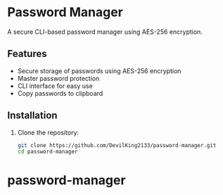 # Password Manager

A secure CLI-based password manager using AES-256 encryption.

## Features

- Secure storage of passwords using AES-256 encryption
- Master password protection
- CLI interface for easy use
- Copy passwords to clipboard

## Installation

1. Clone the repository:
   ```bash
   git clone https://github.com/DevilKing2133/password-manager.git
   cd password-manager
   ```
# password-manager
